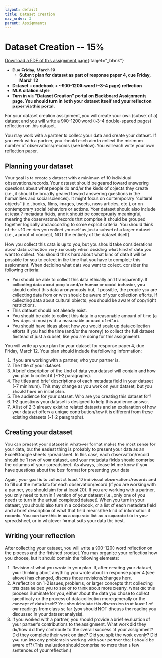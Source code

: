 ```yaml
---
layout: default
title: Dataset Creation
nav_order: 3
parent: Assignments
---
```

# Dataset Creation -- 15%
[Download a PDF of this assignment page](https://lindsaythomas.net/eng395s21/assignments/eng395s21-dataset-creation.pdf){:target="_blank"}
* **Due Friday, March 19**
    * **Submit plan for dataset as part of response paper 4, due Friday, March 12**
* **Dataset + codebook + ~900-1200-word (~3-4 page) reflection**
* **MLA citation style**
* **Turn in via “Dataset Creation” portal on Blackboard Assignments page. You should turn in both your dataset itself and your reflection paper via this portal.**

For your dataset creation assignment, you will create your own (subset of a) dataset and you will write a 900-1200 word (~3-4 double-spaced pages) reflection on this dataset.

You may work with a partner to collect your data and create your dataset. If you work with a partner, you should each aim to collect the minimum number of observations/records (see below). You will each write your own reflection paper.

## Planning your dataset
Your goal is to create a dataset with a minimum of 10 individual observations/records. Your dataset should be geared toward answering questions about what people do and/or the kinds of objects they create (i.e., it should be broadly geared toward answering questions in the humanities and social sciences). It might focus on contemporary “cultural objects” (i.e., books, films, images, tweets, news articles, etc.), or on contemporary social behaviors or actions. Your dataset should also include at least 7 metadata fields, and it should be conceptually meaningful, meaning the observations/records that comprise it should be grouped together logically and according to some explicit criteria. You should think of the ~10 entries you collect yourself as just a subset of a larger dataset (i.e., a proof of concept, NOT the entirety of the dataset itself).

How you collect this data is up to you, but you should take considerations about data collection very seriously when deciding what kind of data you want to collect. You should think hard about what kind of data it will be possible for you to collect in the time that you have to complete this assignment. When deciding what data you want to collect, consider the following criteria:
* You should be able to collect this data ethically and transparently. If collecting data about people and/or human or social behavior, you should collect this data anonymously but, if possible, the people you are collecting data from or with should be aware of your collection efforts. If collecting data about cultural objects, you should be aware of copyright restrictions.
* This dataset should not already exist.
* You should be able to collect this data in a reasonable amount of time (a few days at most) with a reasonable amount of effort.
* You should have ideas about how you would scale up data collection efforts if you had the time (and/or the money) to collect the full dataset (instead of just a subset, like you are doing for this assignment).

You will write up your plan for your dataset for response paper 4, due Friday, March 12. Your plan should include the following information:
1.	If you are working with a partner, who your partner is.
2.	The title of your dataset.
3.	A brief description of the kind of data your dataset will contain and how you plan to collect it (~1-2 paragraphs).
4.	The titles and brief descriptions of each metadata field in your dataset (~7 minimum). This may change as you work on your dataset, but you should have an initial plan.
5.	The audience for your dataset. Who are you creating this dataset for?
6.	1-2 questions your dataset is designed to help this audience answer.
7.	A list of 2-3 already existing related datasets and an explanation of how your dataset offers a unique contribution/how it is different from these existing datasets (~1-2 paragraphs).

## Creating your dataset
You can present your dataset in whatever format makes the most sense for your data, but the easiest thing is probably to present your data as an Excel/Google sheets spreadsheet. In this case, each observation/record should be 1 row of your dataset, and your metadata fields should comprise the columns of your spreadsheet. As always, please let me know if you have questions about the best format for presenting your data.

Again, your goal is to collect at least 10 individual observations/records and to fill out the metadata for each observation/record (if you are working with a partner, you should aim for at least 20). If you are working with a partner, you only need to turn in 1 version of your dataset (i.e., only one of you needs to turn in the actual completed dataset). When you turn in your dataset, you should also turn in a codebook, or a list of each metadata field and a brief description of what that field means/the kind of information it records. You can turn this in as a separate list, as a separate tab in your spreadsheet, or in whatever format suits your data the best.

## Writing your reflection
After collecting your dataset, you will write a 900-1200 word reflection on the process and the finished product. You may organize your reflection how you choose, but it should contain the following elements:
1.	Revision of what you wrote in your plan. If, after creating your dataset, your thinking about anything you wrote about in response paper 4 (see above) has changed, discuss those revisions/changes here.
2.	A reflection on 1-2 issues, problems, or larger concepts that collecting this data helped you to see or to think about more clearly. What did this process illuminate for you, either about the data you chose to collect specifically or the process of data collection more generally or the concept of data itself? You should relate this discussion to at least 1 of our readings from class so far (you should NOT discuss the reading you discussed in your dataset analysis).
3.	If you worked with a partner, you should provide a brief evaluation of your partner’s contributions to the assignment. What work did they do/how did they contribute to the overall success of your assignment? Did they complete their work on time? Did you split the work evenly? Did you run into any problems in working with your partner that I should be aware of? (This evaluation should comprise no more than a few sentences of your reflection.)
